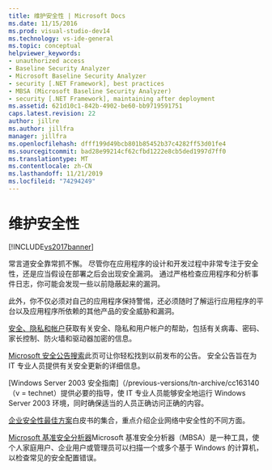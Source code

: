 ```yaml
---
title: 维护安全性 | Microsoft Docs
ms.date: 11/15/2016
ms.prod: visual-studio-dev14
ms.technology: vs-ide-general
ms.topic: conceptual
helpviewer_keywords:
- unauthorized access
- Baseline Security Analyzer
- Microsoft Baseline Security Analyzer
- security [.NET Framework], best practices
- MBSA (Microsoft Baseline Security Analyzer)
- security [.NET Framework], maintaining after deployment
ms.assetid: 621d10c1-842b-4902-be60-bb9719591751
caps.latest.revision: 22
author: jillre
ms.author: jillfra
manager: jillfra
ms.openlocfilehash: dfff199d49bcb801b85452b37c4282ff53d01fe4
ms.sourcegitcommit: bad28e99214cf62cfbd1222e8cb5ded1997d7ff0
ms.translationtype: MT
ms.contentlocale: zh-CN
ms.lasthandoff: 11/21/2019
ms.locfileid: "74294249"
---
```

# <a name="maintaining-security"></a>维护安全性
[!INCLUDE[vs2017banner](../includes/vs2017banner.md)]

常言道安全靠常抓不懈。 尽管你在应用程序的设计和开发过程中非常专注于安全性，还是应当假设在部署之后会出现安全漏洞。 通过严格检查应用程序和分析事件日志，你可能会发现一些以前隐蔽起来的漏洞。

 此外，你不仅必须对自己的应用程序保持警惕，还必须随时了解运行应用程序的平台以及应用程序所依赖的其他产品的安全威胁和漏洞。

 [安全、隐私和帐户](https://go.microsoft.com/fwlink/?LinkId=72881)获取有关安全、隐私和用户帐户的帮助，包括有关病毒、密码、家长控制、防火墙和驱动器加密的信息。

 [Microsoft 安全公告搜索](/security-updates/)此页可让你轻松找到以前发布的公告。 安全公告旨在为 IT 专业人员提供有关安全更新的详细信息。

 [Windows Server 2003 安全指南]（/previous-versions/tn-archive/cc163140 （v = technet）提供必要的指导，使 IT 专业人员能够安全地运行 Windows Server 2003 环境，同时确保适当的人员正确访问正确的内容。

 [企业安全性最佳方案](/previous-versions/tn-archive/cc750076%28v%3dtechnet.10%29)白皮书的集合，重点介绍企业网络中安全性的不同方面。

 [Microsoft 基准安全分析器](/windows/security/threat-protection/mbsa-removal-and-guidance)Microsoft 基准安全分析器（MBSA）是一种工具，使个人家庭用户、企业用户或管理员可以扫描一个或多个基于 Windows 的计算机，以检查常见的安全配置错误。
